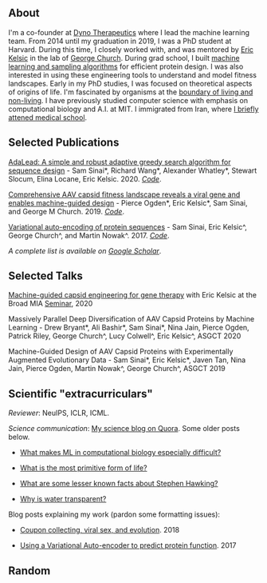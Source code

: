 
## About
I'm a co-founder at [Dyno Therapeutics](http://www.dynotx.com) where I lead the machine learning team. From 2014 until my graduation in 2019, I was a PhD student at Harvard. During this time, I closely worked with, and was mentored by [Eric Kelsic](https://www.linkedin.com/in/kelsic) in the lab of [George Church](http://arep.med.harvard.edu/). During grad school, I built [machine learning and sampling algorithms](https://arxiv.org/abs/2010.10614) for efficient protein design.  I was also interested in using these engineering tools to understand and model fitness landscapes. Early in my PhD studies, I was focused on theoretical aspects of origins of life. I'm fascinated by organisms at the [boundary of living and non-living](https://www.forbes.com/sites/quora/2016/10/10/what-did-the-earliest-life-on-earth-look-like/?sh=4320acea6f26). I have previously studied computer science with emphasis on computational biology and A.I. at MIT. I immigrated from Iran, where [I briefly attened medical school](https://qz.com/343467/why-i-became-a-computer-scientist-instead-of-a-doctor/).

## Selected Publications

[AdaLead: A simple and robust adaptive greedy search algorithm for sequence design](https://arxiv.org/abs/2010.02141) - Sam Sinai\*, Richard Wang\*, Alexander Whatley\*, Stewart Slocum, Elina Locane, Eric Kelsic. 2020. *[Code](https://github.com/samsinai/FLEXS)*.

[Comprehensive AAV capsid fitness landscape reveals a viral gene and enables machine-guided design](https://www.ncbi.nlm.nih.gov/pmc/articles/PMC7197022/) - Pierce Ogden\*, Eric Kelsic\*, Sam Sinai, and George M Church. 2019. *[Code](https://github.com/churchlab/AAV_fitness_landscape)*.

[Variational auto-encoding of protein sequences](https://arxiv.org/pdf/1712.03346.pdf) - Sam Sinai, Eric Kelsic^, George Church^, and Martin Nowak^. 2017. *[Code](https://github.com/samsinai/VAE_protein_function)*.

*A complete list is available on [Google Scholar](https://scholar.google.com/citations?user=4k0EcsIAAAAJ&hl=en)*. 

## Selected Talks

[Machine-guided capsid engineering for gene therapy](https://www.youtube.com/watch?v=QLURMsm72cE) with Eric Kelsic at the Broad MIA [Seminar](https://www.broadinstitute.org/talks/spring-2021/mia), 2020

Massively Parallel Deep Diversification of AAV Capsid Proteins by Machine Learning - Drew Bryant\*, Ali Bashir\*, Sam Sinai\*, Nina Jain, Pierce Ogden, Patrick Riley, George Church^, Lucy Colwell^, Eric Kelsic^, ASGCT 2020

Machine-Guided Design of AAV Capsid Proteins with Experimentally Augmented Evolutionary Data - Sam Sinai\*, Eric Kelsic\*, Javen Tan, Nina Jain, Pierce Ogden, Martin Nowak^, George Church^, ASGCT 2019

## Scientific "extracurriculars"

*Reviewer*:  NeuIPS, ICLR, ICML. 

*Science communication*: [My science blog on Quora](https://www.quora.com/q/darwinsvr). Some older posts below.

- [What makes ML in computational biology especially difficult?](https://qr.ae/Tcnowc)

- [What is the most primitive form of life?](https://qr.ae/pNDAxm)

- [What are some lesser known facts about Stephen Hawking?](https://qr.ae/pNmkdP)

- [Why is water transparent?](https://qr.ae/pNmkdR)

Blog posts explaining my work (pardon some formatting issues):
- [Coupon collecting, viral sex, and evolution](_posts/2018-03-29-Coupon-collecting,-viral-sex,-and-evolution.markdown). 2018

- [Using a Variational Auto-encoder to predict protein function](_posts/2017-08-14-Using-a-Variational-Autoencoder-to-predict-protein-function.markdown). 2017


## Random 




